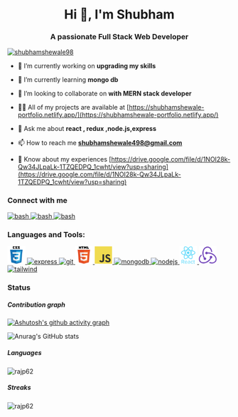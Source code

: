 <h1 align="center">Hi 👋, I'm Shubham</h1>
<h3 align="center">A passionate Full Stack Web Developer</h3>

<p align="left"> <a href="https://github.com/ryo-ma/github-profile-trophy"><img src="https://github-profile-trophy.vercel.app/?username=shubhamshewale98" alt="shubhamshewale98" /></a> </p>

- 🔭 I’m currently working on **upgrading my skills**

- 🌱 I’m currently learning **mongo db**

- 👯 I’m looking to collaborate on **with MERN stack developer**

- 👨‍💻  All of my projects are available at [https://shubhamshewale-portfolio.netlify.app/](https://shubhamshewale-portfolio.netlify.app/)
- 💬 Ask me about **react , redux ,node.js,express**

- 📫 How to reach me **shubhamshewale498@gmail.com**

- 📄 Know about my experiences [https://drive.google.com/file/d/1NOI28k-Qw34JLpaLk-1TZQEDPQ_1cwht/view?usp=sharing](https://drive.google.com/file/d/1NOI28k-Qw34JLpaLk-1TZQEDPQ_1cwht/view?usp=sharing)

<h3 align="left">Connect with me </h3>
<p align="left"><a href="https://www.linkedin.com/in/shubham-shewale-/" target="_blank" rel="noreferrer"> <img src="https://upload.wikimedia.org/wikipedia/commons/thumb/c/c9/Linkedin.svg/1200px-Linkedin.svg.png" alt="bash" width="31"/> </a>
  <a href="mailto:shubhamshewale498.com" target="_blank" rel="noreferrer"> <img src="https://cdn-icons-png.flaticon.com/512/281/281769.png" alt="bash" width="31"/> </a>
  </a>
  <a href="" target="_blank" rel="noreferrer"> <img src="https://cdn-icons-png.flaticon.com/512/124/124021.png" alt="bash" width="31" height="31"/> </a>
  </p>

  </a>

<h3 align="left">Languages and Tools:</h3>
<p align="left"> <a href="https://www.w3schools.com/css/" target="_blank" rel="noreferrer"> <img src="https://raw.githubusercontent.com/devicons/devicon/master/icons/css3/css3-original-wordmark.svg" alt="css3" width="40" height="40"/> </a> <a href="https://expressjs.com" target="_blank" rel="noreferrer"> <img src="https://images.tute.io/tute/topic/express-js.png" alt="express" width="40" height="40"/> </a> <a href="https://git-scm.com/" target="_blank" rel="noreferrer"> <img src="https://www.vectorlogo.zone/logos/git-scm/git-scm-icon.svg" alt="git" width="40" height="40"/> </a> <a href="https://www.w3.org/html/" target="_blank" rel="noreferrer"> <img src="https://raw.githubusercontent.com/devicons/devicon/master/icons/html5/html5-original-wordmark.svg" alt="html5" width="40" height="40"/> </a> <a href="https://developer.mozilla.org/en-US/docs/Web/JavaScript" target="_blank" rel="noreferrer"> <img src="https://raw.githubusercontent.com/devicons/devicon/master/icons/javascript/javascript-original.svg" alt="javascript" width="40" height="40"/> </a>  <a href="https://www.mongodb.com/" target="_blank" rel="noreferrer"> <img  src="https://assets-global.website-files.com/6009f6f109d51e60b911ba53/60232c7fee9f278674db9c2c_9kib-354x415-unnamed-mongodb-logo-sv-11562860723mgempnmrq3.png" alt="mongodb" width="40" height="40"/> </a> <a href="https://nodejs.org" target="_blank" rel="noreferrer"> <img src="https://www.the-guild.dev/blog-assets/nodejs-esm/nodejs_logo.png" alt="nodejs" width="40" height="40"/> </a> <a href="https://reactjs.org/" target="_blank" rel="noreferrer"> <img src="https://raw.githubusercontent.com/devicons/devicon/master/icons/react/react-original-wordmark.svg" alt="react" width="40" height="40"/> </a> <a href="https://redux.js.org" target="_blank" rel="noreferrer"> <img src="https://raw.githubusercontent.com/devicons/devicon/master/icons/redux/redux-original.svg" alt="redux" width="40" height="40"/> </a> <a href="https://tailwindcss.com/" target="_blank" rel="noreferrer"> <img src="https://www.vectorlogo.zone/logos/tailwindcss/tailwindcss-icon.svg" alt="tailwind" width="40" height="40"/> </a> 


<h3>Status</h3>

<h5>Contribution graph</h5>

[![Ashutosh's github activity graph](https://activity-graph.herokuapp.com/graph?username=ShubhamShewale98&theme=react-dark)](https://github.com/RajP62/github-readme-activity-graph)


![Anurag's GitHub stats](https://github-readme-stats.vercel.app/api?username=ShubhamShewale98&show_icons=true&theme=radical)

<h5>Languages</h5>

<p><img align="center" src="https://github-readme-stats.vercel.app/api/top-langs?username=ShubhamShewale98&show_icons=true&locale=en&layout=compact&hide=css" alt="rajp62" /></p>

<h5>Streaks</h5>
<p><img align="center" src="https://github-readme-streak-stats.herokuapp.com/?user=ShubhamShewale98&" alt="rajp62" /></p>
